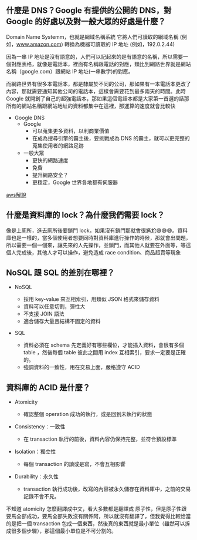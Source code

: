 ## 什麼是 DNS？Google 有提供的公開的 DNS，對 Google 的好處以及對一般大眾的好處是什麼？

Domain Name Systemm，也就是網域名稱系統
它將人們可讀取的網域名稱 (例如，www.amazon.com) 轉換為機器可讀取的 IP 地址 (例如，192.0.2.44)

因為一串 IP 地址是沒有語意的，人們可以記起來的是有語意的名稱，所以需要一個對應表格，就像是電話本，裡面有名稱跟電話的對應，類比到網路世界就是網站名稱（google.com）跟網站 IP 地址(一串數字)的對應。

而網路世界有很多本電話本，都是隸屬於不同的公司，那如果有一本電話本更改了內容，那就需要通知其他公司的電話本，這樣會需要花到最多兩天的時間。此時 Google 就開創了自己的超強電話本，那如果這個電話本都是大家第一首選的話那所有的網站名稱跟網站地址的資料都集中在這裡，那運算的速度就會比較快

 * Google DNS 
	* Google
		* 可以蒐集更多資料，以利商業價值
		* 在成為搜尋引擎的霸主後，要挑戰成為 DNS 的霸主，就可以更完整的蒐集使用者的網路足跡
	* 一般大眾
		* 更快的網路速度
		* 免費
		* 提升網路安全？
		* 更穩定，Google 世界各地都有伺服器

[aws解說](https://aws.amazon.com/tw/route53/what-is-dns/
)
## 什麼是資料庫的 lock？為什麼我們需要 lock？

像是上廁所，進去廁所後要鎖門 lock，如果沒有鎖門那就會很尷尬😅😅😅。資料庫也是一樣的，當多個使用者想要同時對資料庫進行操作的時候，那就會出問題，所以需要一個一個來，讓先來的人先操作，並鎖門，而其他人就要在外面等，等這個人完成後，其他人才可以操作，避免造成 race condition、商品超賣等現象


## NoSQL 跟 SQL 的差別在哪裡？

* NoSQL 
	* 採用 key-value 來互相索引，用類似 JSON 格式來儲存資料
	* 資料可以任意切割，彈性大
	* 不支援 JOIN 語法
	* 適合儲存大量且結構不固定的資料

* SQL
	* 資料必須在 schema 先定義好有哪些欄位，才能插入資料，會很有多個 table ，然後每個 table 彼此之間用 index 互相索引，要求一定要是正確的。
	* 強調資料的一致性，用在交易上面，嚴格遵守 ACID

## 資料庫的 ACID 是什麼？

* Atomicity
	* 確認整個 operation 成功的執行，或是回到未執行的狀態

* Consistency：一致性
	* 在 transaction 執行的前後，資料內容仍保持完整，並符合預設標準

* Isolation：獨立性
	* 每個 transaction 的讀或是寫，不會互相影響

* Durability：永久性
	* transaction 執行成功後，改寫的內容被永久儲存在資料庫中，之前的交易記錄不會不見。

不知道 atomicity 怎麼翻譯成中文，看大多數都是翻譯成 原子性，但是原子性跟要馬全部成功，要馬全部失敗沒有關係阿，所以就沒有翻譯了，但我覺得比較恰當的是把一個 transaction 包成一個東西，然後真的東西就是最小單位（雖然可以拆成很多個步驟），那這個最小單位是不可分割的。